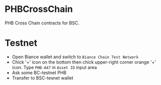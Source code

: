 # PHBCrossChain
PHB Cross Chain contracts for BSC.

# Testnet

- Open Biance wallet and switch to `Biance Chain Test Network`
- Chick '+' icon on the bottom then chick upper-right corner orange '+' icon. Type `PHB-A47` in `Asset ID` input area
- Ask some BC-testnet PHB
- Transfer to BSC-tesnet wallet
